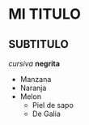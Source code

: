# MI TITULO
## SUBTITULO
<!-- FORMATOS -->
*cursiva*
**negrita**
<!-- listas -->
* Manzana
* Naranja
* Melon
    * Piel de sapo
    * De Galia
